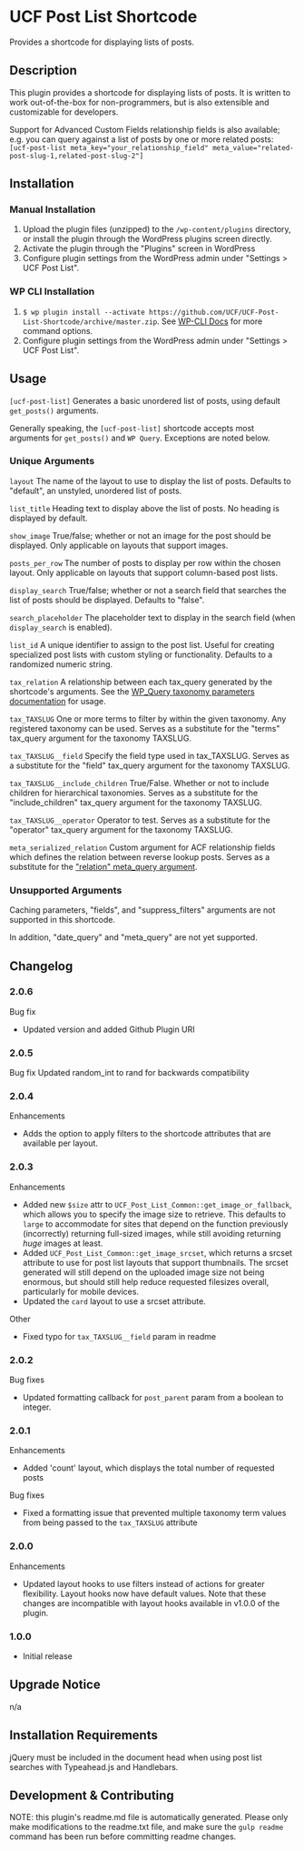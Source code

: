 # UCF Post List Shortcode #

Provides a shortcode for displaying lists of posts.


## Description ##

This plugin provides a shortcode for displaying lists of posts.  It is written to work out-of-the-box for non-programmers, but is also extensible and customizable for developers.

Support for Advanced Custom Fields relationship fields is also available; e.g. you can query against a list of posts by one or more related posts: `[ucf-post-list meta_key="your_relationship_field" meta_value="related-post-slug-1,related-post-slug-2"]`


## Installation ##

### Manual Installation ###
1. Upload the plugin files (unzipped) to the `/wp-content/plugins` directory, or install the plugin through the WordPress plugins screen directly.
2. Activate the plugin through the "Plugins" screen in WordPress
3. Configure plugin settings from the WordPress admin under "Settings > UCF Post List".

### WP CLI Installation ###
1. `$ wp plugin install --activate https://github.com/UCF/UCF-Post-List-Shortcode/archive/master.zip`.  See [WP-CLI Docs](http://wp-cli.org/commands/plugin/install/) for more command options.
2. Configure plugin settings from the WordPress admin under "Settings > UCF Post List".


## Usage ##

`[ucf-post-list]`
Generates a basic unordered list of posts, using default `get_posts()` arguments.

Generally speaking, the `[ucf-post-list]` shortcode accepts most arguments for `get_posts()` and `WP Query`.  Exceptions are noted below.


### Unique Arguments ###

`layout`
The name of the layout to use to display the list of posts.  Defaults to "default", an unstyled, unordered list of posts.

`list_title`
Heading text to display above the list of posts.  No heading is displayed by default.

`show_image`
True/false; whether or not an image for the post should be displayed.  Only applicable on layouts that support images.

`posts_per_row`
The number of posts to display per row within the chosen layout.  Only applicable on layouts that support column-based post lists.

`display_search`
True/false; whether or not a search field that searches the list of posts should be displayed.  Defaults to "false".

`search_placeholder`
The placeholder text to display in the search field (when `display_search` is enabled).

`list_id`
A unique identifier to assign to the post list.  Useful for creating specialized post lists with custom styling or functionality.  Defaults to a randomized numeric string.


`tax_relation`
A relationship between each tax_query generated by the shortcode's arguments.  See the [WP_Query taxonomy parameters documentation](https://codex.wordpress.org/Class_Reference/WP_Query#Taxonomy_Parameters) for usage.

`tax_TAXSLUG`
One or more terms to filter by within the given taxonomy.  Any registered taxonomy can be used.  Serves as a substitute for the "terms" tax_query argument for the taxonomy TAXSLUG.

`tax_TAXSLUG__field`
Specify the field type used in tax_TAXSLUG.  Serves as a substitute for the "field" tax_query argument for the taxonomy TAXSLUG.

`tax_TAXSLUG__include_children`
True/False.  Whether or not to include children for hierarchical taxonomies.  Serves as a substitute for the "include_children" tax_query argument for the taxonomy TAXSLUG.

`tax_TAXSLUG__operator`
Operator to test.  Serves as a substitute for the "operator" tax_query argument for the taxonomy TAXSLUG.


`meta_serialized_relation`
Custom argument for ACF relationship fields which defines the relation between reverse lookup posts.  Serves as a substitute for the ["relation" meta_query argument](https://codex.wordpress.org/Class_Reference/WP_Query#Custom_Field_Parameters).


### Unsupported Arguments ###

Caching parameters, "fields", and "suppress_filters" arguments are not supported in this shortcode.

In addition, "date_query" and "meta_query" are not yet supported.


## Changelog ##

### 2.0.6 ###
Bug fix
* Updated version and added Github Plugin URI

### 2.0.5 ###
Bug fix
Updated random_int to rand for backwards compatibility

### 2.0.4 ###
Enhancements
* Adds the option to apply filters to the shortcode attributes that are available per layout.

### 2.0.3 ###
Enhancements
* Added new `$size` attr to `UCF_Post_List_Common::get_image_or_fallback`, which allows you to specify the image size to retrieve.  This defaults to `large` to accommodate for sites that depend on the function previously (incorrectly) returning full-sized images, while still avoiding returning _huge_ images at least.
* Added `UCF_Post_List_Common::get_image_srcset`, which returns a srcset attribute to use for post list layouts that support thumbnails.  The srcset generated will still depend on the uploaded image size not being enormous, but should still help reduce requested filesizes overall, particularly for mobile devices.
* Updated the `card` layout to use a srcset attribute.

Other
* Fixed typo for `tax_TAXSLUG__field` param in readme

### 2.0.2 ###
Bug fixes
* Updated formatting callback for `post_parent` param from a boolean to integer.

### 2.0.1 ###
Enhancements
* Added 'count' layout, which displays the total number of requested posts

Bug fixes
* Fixed a formatting issue that prevented multiple taxonomy term values from being passed to the `tax_TAXSLUG` attribute

### 2.0.0 ###
Enhancements
* Updated layout hooks to use filters instead of actions for greater flexibility.  Layout hooks now have default values.  Note that these changes are incompatible with layout hooks available in v1.0.0 of the plugin.

### 1.0.0 ###
* Initial release


## Upgrade Notice ##

n/a


## Installation Requirements ##

jQuery must be included in the document head when using post list searches with Typeahead.js and Handlebars.


## Development & Contributing ##

NOTE: this plugin's readme.md file is automatically generated.  Please only make modifications to the readme.txt file, and make sure the `gulp readme` command has been run before committing readme changes.
